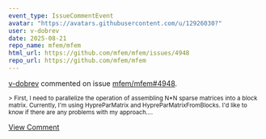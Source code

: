 ```yaml
---
event_type: IssueCommentEvent
avatar: "https://avatars.githubusercontent.com/u/12926030?"
user: v-dobrev
date: 2025-08-21
repo_name: mfem/mfem
html_url: https://github.com/mfem/mfem/issues/4948
repo_url: https://github.com/mfem/mfem
---
```


<a href='https://github.com/v-dobrev' target='_blank'>v-dobrev</a> commented on issue <a href='https://github.com/mfem/mfem/issues/4948' target='_blank'>mfem/mfem#4948</a>.

<small>> First, I need to parallelize the operation of assembling N*N sparse matrices into a block matrix. Currently, I'm using HypreParMatrix and HypreParMatrixFromBlocks. I'd like to know if there are any problems with my approach....</small>

<a href='https://github.com/mfem/mfem/issues/4948' target='_blank'>View Comment</a>